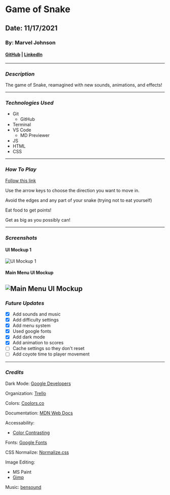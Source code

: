 # Game of Snake

## Date: 11/17/2021

### By: Marvel Johnson

#### [GitHub](https://github.com/Menthus123/) | [LinkedIn](https://www.linkedin.com/in/marvel-johnson-81b469119/)

---

### **_Description_**

The game of Snake, reamagined with new sounds, animations, and effects!

---

### **_Technologies Used_**

- Git
  - GitHub
- Terminal
- VS Code
  - MD Previewer
- JS
- HTML
- CSS

---

### **_How To Play_**

[Follow this link](http://marvel-game-of-snake.surge.sh/)

Use the arrow keys to choose the direction you want to move in.

Avoid the edges and any part of your snake (trying not to eat yourself)

Eat food to get points!

Get as big as you possibly can!

---

### **_Screenshots_**

#### UI Mockup 1

![UI Mockup 1](https://github.com/Menthus123/game_of_snake/blob/main/images/game_of_snake_ui_mockup_1.jpg?raw=true)

#### Main Menu UI Mockup

## ![Main Menu UI Mockup](https://github.com/Menthus123/game_of_snake/blob/main/images/main-menu_ui_mockup.png?raw=true)

### **_Future Updates_**

- [x] Add sounds and music
- [x] Add difficulty settings
- [x] Add menu system
- [x] Used google fonts
- [x] Add dark mode
- [x] Add animation to scores
- [ ] Cache settings so they don't reset
- [ ] Add coyote time to player movement

---

### **_Credits_**

Dark Mode: [Google Developers](https://web.dev/building-a-color-scheme/)

Organization: [Trello](https://trello.com/b/fNyosNRS/snake-game-project)

Colors: [Coolors.co](https://coolors.co/)

Documentation: [MDN Web Docs](https://developer.mozilla.org/en-US/)

Accessability:

- [Color Contrasting](https://webaim.org/resources/contrastchecker/)

Fonts: [Google Fonts](https://fonts.google.com/)

CSS Normalize: [Normalize.css](https://necolas.github.io/normalize.css/)

Image Editing:

- MS Paint
- [Gimp](https://www.gimp.org/downloads/)

Music: [bensound](https://www.bensound.com)
